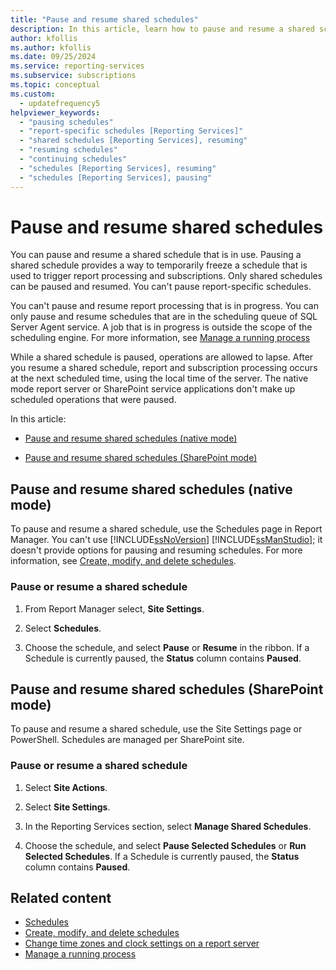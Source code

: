 ```yaml
---
title: "Pause and resume shared schedules"
description: In this article, learn how to pause and resume a shared schedule that's in use but not in progress. You can pause and resume in native mode or SharePoint mode.
author: kfollis
ms.author: kfollis
ms.date: 09/25/2024
ms.service: reporting-services
ms.subservice: subscriptions
ms.topic: conceptual
ms.custom:
  - updatefrequency5
helpviewer_keywords:
  - "pausing schedules"
  - "report-specific schedules [Reporting Services]"
  - "shared schedules [Reporting Services], resuming"
  - "resuming schedules"
  - "continuing schedules"
  - "schedules [Reporting Services], resuming"
  - "schedules [Reporting Services], pausing"
---
```

# Pause and resume shared schedules
  You can pause and resume a shared schedule that is in use. Pausing a shared schedule provides a way to temporarily freeze a schedule that is used to trigger report processing and subscriptions. Only shared schedules can be paused and resumed. You can't pause report-specific schedules.  
  
 You can't pause and resume report processing that is in progress. You can only pause and resume schedules that are in the scheduling queue of SQL Server Agent service. A job that is in progress is outside the scope of the scheduling engine. For more information, see [Manage a running process](../../reporting-services/subscriptions/manage-a-running-process.md)  
  
 While a shared schedule is paused, operations are allowed to lapse. After you resume a shared schedule, report and subscription processing occurs at the next scheduled time, using the local time of the server. The native mode report server or SharePoint service applications don't make up scheduled operations that were paused.  
  
 In this article:  
  
-   [Pause and resume shared schedules (native mode)](#bkmk_native)  
  
-   [Pause and resume shared schedules (SharePoint mode)](#bkmk_sharepoint)  
  
##  <a name="bkmk_native"></a> Pause and resume shared schedules (native mode)  
 To pause and resume a shared schedule, use the Schedules page in Report Manager. You can't use [!INCLUDE[ssNoVersion](../../includes/ssnoversion-md.md)] [!INCLUDE[ssManStudio](../../includes/ssmanstudio-md.md)]; it doesn't provide options for pausing and resuming schedules. For more information, see [Create, modify, and delete schedules](../../reporting-services/subscriptions/create-modify-and-delete-schedules.md).  
  
### Pause or resume a shared schedule  
  
1.  From Report Manager select, **Site Settings**.  
  
2.  Select **Schedules**.  
  
3.  Choose the schedule, and select **Pause** or **Resume** in the ribbon. If a Schedule is currently paused, the **Status** column contains **Paused**.  
  
##  <a name="bkmk_sharepoint"></a> Pause and resume shared schedules (SharePoint mode)  
 To pause and resume a shared schedule, use the Site Settings page or PowerShell. Schedules are managed per SharePoint site.  
  
### Pause or resume a shared schedule  
  
1.  Select **Site Actions**.  
  
2.  Select **Site Settings**.  
  
3.  In the Reporting Services section, select **Manage Shared Schedules**.  
  
4.  Choose the schedule, and select **Pause Selected Schedules** or **Run Selected Schedules**. If a Schedule is currently paused, the **Status** column contains **Paused**.  
  
## Related content

- [Schedules](../../reporting-services/subscriptions/schedules.md)
- [Create, modify, and delete schedules](../../reporting-services/subscriptions/create-modify-and-delete-schedules.md)
- [Change time zones and clock settings on a report server](../../reporting-services/subscriptions/change-time-zones-and-clock-settings-on-a-report-server.md)
- [Manage a running process](../../reporting-services/subscriptions/manage-a-running-process.md)
